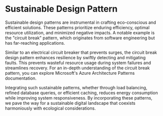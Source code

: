 # Sustainable Design Pattern

Sustainable design patterns are instrumental in crafting eco-conscious and efficient solutions. These patterns prioritize enduring efficiency, optimal resource utilization, and minimized negative impacts. A notable example is the "circuit break" pattern, which originates from software engineering but has far-reaching applications. 

Similar to an electrical circuit breaker that prevents surges, the circuit break design pattern enhances resilience by swiftly detecting and mitigating faults. This prevents wasteful resource usage during system failures and streamlines recovery. For an in-depth understanding of the circuit break pattern, you can explore Microsoft's Azure Architecture Patterns documentation. 

Integrating such sustainable patterns, whether through load balancing, refined database queries, or efficient caching, reduces energy consumption while improving system responsiveness. By incorporating these patterns, we pave the way for a sustainable digital landscape that coexists harmoniously with ecological considerations.
